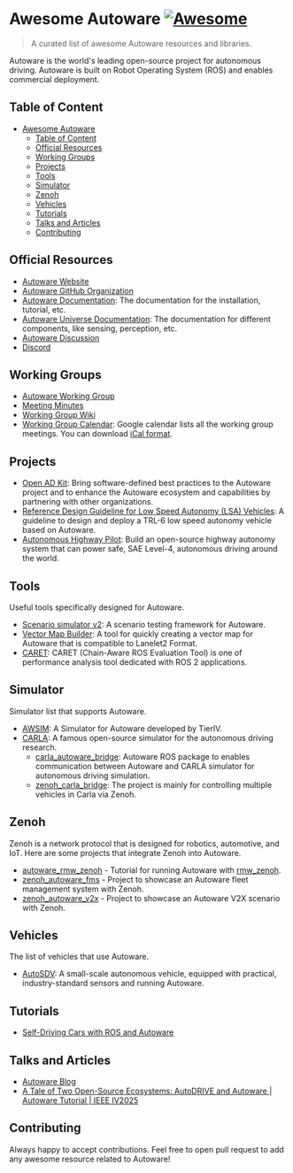 # Awesome Autoware [![Awesome](https://awesome.re/badge.svg)](https://awesome.re)

> A curated list of awesome Autoware resources and libraries.

Autoware is the world's leading open-source project for autonomous driving. Autoware is built on Robot Operating System (ROS) and enables commercial deployment.

## Table of Content

- [Awesome Autoware ](#awesome-autoware-)
  - [Table of Content](#table-of-content)
  - [Official Resources](#official-resources)
  - [Working Groups](#working-groups)
  - [Projects](#projects)
  - [Tools](#tools)
  - [Simulator](#simulator)
  - [Zenoh](#zenoh)
  - [Vehicles](#vehicles)
  - [Tutorials](#tutorials)
  - [Talks and Articles](#talks-and-articles)
  - [Contributing](#contributing)

## Official Resources

- [Autoware Website](https://autoware.org/)
- [Autoware GitHub Organization](https://github.com/autowarefoundation)
- [Autoware Documentation](https://autowarefoundation.github.io/autoware-documentation/main/): The documentation for the installation, tutorial, etc.
- [Autoware Universe Documentation](https://autowarefoundation.github.io/autoware_universe/main/index.html): The documentation for different components, like sensing, perception, etc.
- [Autoware Discussion](https://github.com/orgs/autowarefoundation/discussions)
- [Discord](https://discord.gg/Q94UsPvReQ)

## Working Groups

- [Autoware Working Group](https://autoware.org/join-a-work-group/)
- [Meeting Minutes](https://github.com/orgs/autowarefoundation/discussions/categories/working-group-meetings)
- [Working Group Wiki](https://github.com/autowarefoundation/autoware-projects/wiki#working-groups)
- [Working Group Calendar](https://calendar.google.com/calendar/u/0/embed?src=autoware.org_6lol0ho5ft0217h8c60pi1fm30@group.calendar.google.com&ctz=America/Anchorage): Google calendar lists all the working group meetings. You can download [iCal format](https://calendar.google.com/calendar/ical/autoware.org_6lol0ho5ft0217h8c60pi1fm30%40group.calendar.google.com/public/basic.ics).

## Projects

- [Open AD Kit](https://autowarefoundation.github.io/openadkit/): Bring software-defined best practices to the Autoware project and to enhance the Autoware ecosystem and capabilities by partnering with other organizations.
- [Reference Design Guideline for Low Speed Autonomy (LSA) Vehicles](https://autowarefoundation.github.io/LSA-reference-design-docs/main/): A guideline to design and deploy a TRL-6 low speed autonomy vehicle based on Autoware.
- [Autonomous Highway Pilot](https://github.com/autowarefoundation/autoware.privately-owned-vehicles): Build an open-source highway autonomy system that can power safe, SAE Level-4, autonomous driving around the world.

## Tools

Useful tools specifically designed for Autoware.

- [Scenario simulator v2](https://tier4.github.io/scenario_simulator_v2-docs/): A scenario testing framework for Autoware.
- [Vector Map Builder](https://tools.tier4.jp/feature/vector_map_builder_ll2/): A tool for quickly creating a vector map for Autoware that is compatible to Lanelet2 Format.
- [CARET](https://github.com/tier4/caret): CARET (Chain-Aware ROS Evaluation Tool) is one of performance analysis tool dedicated with ROS 2 applications.

## Simulator

Simulator list that supports Autoware.

- [AWSIM](https://tier4.github.io/AWSIM/): A Simulator for Autoware developed by TierIV.
- [CARLA](https://carla.org/): A famous open-source simulator for the autonomous driving research.
  - [carla_autoware_bridge](https://github.com/autowarefoundation/autoware_universe/tree/main/simulator/autoware_carla_interface): Autoware ROS package to enables communication between Autoware and CARLA simulator for autonomous driving simulation.
  - [zenoh_carla_bridge](https://autoware-carla-launch.readthedocs.io/en/latest/): The project is mainly for controlling multiple vehicles in Carla via Zenoh.

## Zenoh

Zenoh is a network protocol that is designed for robotics, automotive, and IoT. Here are some projects that integrate Zenoh into Autoware.

- [autoware_rmw_zenoh](https://github.com/evshary/autoware_rmw_zenoh) - Tutorial for running Autoware with [rmw_zenoh](http://github.com/ros2/rmw_zenoh).
- [zenoh_autoware_fms](https://github.com/evshary/zenoh_autoware_fms) - Project to showcase an Autoware fleet management system with Zenoh.
- [zenoh_autoware_v2x](https://github.com/evshary/zenoh_autoware_v2x) - Project to showcase an Autoware V2X scenario with Zenoh.

## Vehicles

The list of vehicles that use Autoware.

- [AutoSDV](https://github.com/NEWSLabNTU/AutoSDV): A small-scale autonomous vehicle, equipped with practical, industry-standard sensors and running Autoware.

## Tutorials

- [Self-Driving Cars with ROS and Autoware](https://www.youtube.com/playlist?list=PL8EeqqtDev54yyF5-o2jUEOhAm2GSZm6e)

## Talks and Articles

- [Autoware Blog](https://autoware.org/awf-blog/)
- [A Tale of Two Open-Source Ecosystems: AutoDRIVE and Autoware | Autoware Tutorial | IEEE IV2025](https://youtu.be/MDpC3oAN9gI?si=iWdujfwmkT9WM-fE)

## Contributing

Always happy to accept contributions. Feel free to open pull request to add any awesome resource related to Autoware!
